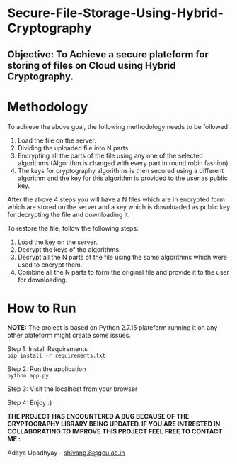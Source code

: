 # Secure-File-Storage-Using-Hybrid-Cryptography

## Objective: To Achieve a secure plateform for storing of files on Cloud using Hybrid Cryptography.</br>

# Methodology

To achieve the above goal, the following methodology needs to be followed:</br>
1. Load the file on the server.</br>
2. Dividing the uploaded file into N parts.</br>
3. Encrypting all the parts of the file using any one of the selected algorithms (Algorithm is changed with every part in round robin fashion).</br>
4. The keys for cryptography algorithms is then secured using a different algorithm and the key for this algorithm is provided to the user as public key.</br>

After the above 4 steps you will have a N files which are in encrypted form which are stored on the server and a key which is downloaded as public key for decrypting the file and downloading it.</br>

To restore the file, follow the following steps:</br>
1. Load the key on the server.</br>
2. Decrypt the keys of the algorithms.</br>
3. Decrypt all the N parts of the file using the same algorithms which were used to encrypt them.</br>
4. Combine all the N parts to form the original file and provide it to the user for downloading.</br>

# How to Run

**NOTE:** The project is based on Python 2.7.15 plateform running it on any other plateform might create some issues.</br>

Step 1: Install Requirements</br>
`pip install -r requirements.txt`</br>

Step 2: Run the application</br>
`python app.py`</br>

Step 3: Visit the localhost from your browser</br>

Step 4: Enjoy :)
 
[//]: <> (*IF YOU ENCOUNTER ANY BUGS OR FOR ANY SUGGESTIONS REGARDING THE IMPROVEMENT OF THE PROJECT FEEL FREE TO CONTACT ME :**)

**THE PROJECT HAS ENCOUNTERED A BUG BECAUSE OF THE CRYPTOGRAPHY LIBRARY BEING UPDATED. IF YOU ARE INTRESTED IN COLLABORATING TO IMPROVE THIS PROJECT FEEL FREE TO CONTACT ME :**

Aditya Upadhyay	-	shivang.8@geu.ac.in<br/>
